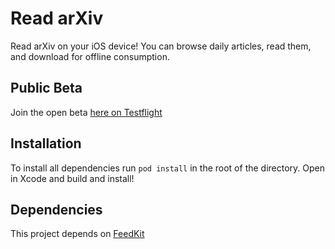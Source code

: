 # Read arXiv
Read arXiv on your iOS device! You can browse daily articles, read them, and
download for offline consumption.

## Public Beta
Join the open beta
[here on Testflight](https://testflight.apple.com/join/qzzXie1O)

## Installation
To install all dependencies run `pod install` in the root of the directory. 
Open in Xcode and build and install!

## Dependencies
This project depends on [FeedKit](https://github.com/nmdias/FeedKit)